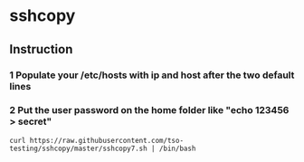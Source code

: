 # sshcopy

## Instruction
### 1 Populate your /etc/hosts with ip and host after the two default lines
### 2 Put the user password on the home folder like "echo 123456 > secret"

```
curl https://raw.githubusercontent.com/tso-testing/sshcopy/master/sshcopy7.sh | /bin/bash
```
